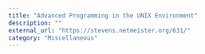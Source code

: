 ```yaml
---
title: "Advanced Programming in the UNIX Environment"
description: ""
external_url: "https://stevens.netmeister.org/631/"
category: "Miscellaneous"
---
```

